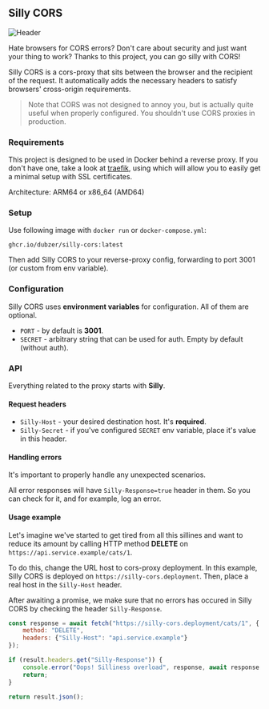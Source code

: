 ## Silly CORS

![Header](https://github.com/Dubzer/silly-cors/assets/18244287/cc653a45-dfd4-4bfe-b5bc-ea1393e91e40)

Hate browsers for CORS errors? Don't care about security and just want your thing to work? Thanks to this project, you can go silly with CORS!

Silly CORS is a cors-proxy that sits between the browser and the recipient of the request. It automatically adds the necessary headers to satisfy browsers' cross-origin requirements.


> Note that CORS was not designed to annoy you, but is actually quite useful when properly configured. You shouldn't use CORS proxies in production.

### Requirements

This project is designed to be used in Docker behind a reverse proxy. If you don't have one, take a look at [traefik](https://traefik.io), using which will allow you to easily get a minimal setup with SSL certificates.

Architecture: ARM64 or x86_64 (AMD64)

### Setup

Use following image with `docker run` or `docker-compose.yml`:
```
ghcr.io/dubzer/silly-cors:latest
```

Then add Silly CORS to your reverse-proxy config, forwarding to port 3001 (or custom from env variable).

### Configuration

Silly CORS uses **environment variables** for configuration. All of them are optional.

- `PORT` - by default is **3001**.
- `SECRET` - arbitrary string that can be used for auth. Empty by default (without auth).

### API

Everything related to the proxy starts with **Silly**.

#### Request headers
- `Silly-Host` - your desired destination host. It's **required**.
- `Silly-Secret` - if you've configured `SECRET` env variable, place it's value in this header.

#### Handling errors
It's important to properly handle any unexpected scenarios.

All error responses will have `Silly-Response=true` header in them. So you can check for it, and for example, log an error.

#### Usage example
Let's imagine we've started to get tired from all this sillines and want to reduce its amount by calling HTTP method **DELETE** on `https://api.service.example/cats/1`.


To do this, change the URL host to cors-proxy deployment. In this example, Silly CORS is deployed on `https://silly-cors.deployment`. Then, place a real host in the `Silly-Host` header. 

After awaiting a promise, we make sure that no errors has occured in Silly CORS by checking the header `Silly-Response`.

```js
const response = await fetch("https://silly-cors.deployment/cats/1", {
    method: "DELETE", 
    headers: {"Silly-Host": "api.service.example"}
});

if (result.headers.get("Silly-Response")) {
    console.error("Oops! Silliness overload", response, await response.text());
    return;
}

return result.json();
```